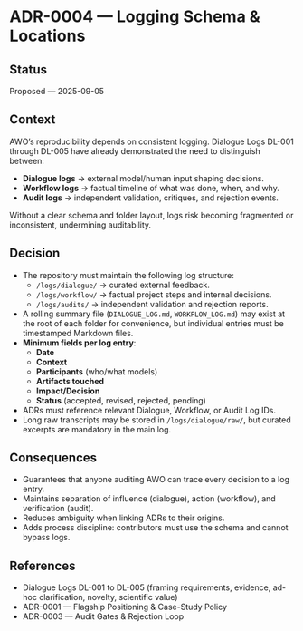 # ADR-0004 — Logging Schema & Locations

## Status
Proposed — 2025-09-05

## Context
AWO’s reproducibility depends on consistent logging. Dialogue Logs DL-001 through DL-005 have already demonstrated the need to distinguish between:
- **Dialogue logs** → external model/human input shaping decisions.  
- **Workflow logs** → factual timeline of what was done, when, and why.  
- **Audit logs** → independent validation, critiques, and rejection events.  

Without a clear schema and folder layout, logs risk becoming fragmented or inconsistent, undermining auditability.

## Decision
- The repository must maintain the following log structure:  
  - `/logs/dialogue/` → curated external feedback.  
  - `/logs/workflow/` → factual project steps and internal decisions.  
  - `/logs/audits/` → independent validation and rejection reports.  
- A rolling summary file (`DIALOGUE_LOG.md`, `WORKFLOW_LOG.md`) may exist at the root of each folder for convenience, but individual entries must be timestamped Markdown files.  
- **Minimum fields per log entry**:  
  - **Date**  
  - **Context**  
  - **Participants** (who/what models)  
  - **Artifacts touched**  
  - **Impact/Decision**  
  - **Status** (accepted, revised, rejected, pending)  
- ADRs must reference relevant Dialogue, Workflow, or Audit Log IDs.  
- Long raw transcripts may be stored in `/logs/dialogue/raw/`, but curated excerpts are mandatory in the main log.

## Consequences
- Guarantees that anyone auditing AWO can trace every decision to a log entry.  
- Maintains separation of influence (dialogue), action (workflow), and verification (audit).  
- Reduces ambiguity when linking ADRs to their origins.  
- Adds process discipline: contributors must use the schema and cannot bypass logs.

## References
- Dialogue Logs DL-001 to DL-005 (framing requirements, evidence, ad-hoc clarification, novelty, scientific value)  
- ADR-0001 — Flagship Positioning & Case-Study Policy  
- ADR-0003 — Audit Gates & Rejection Loop  
